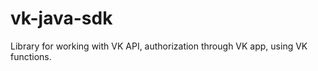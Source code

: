 vk-java-sdk
==========

Library for working with VK API, authorization through VK app, using VK functions.

